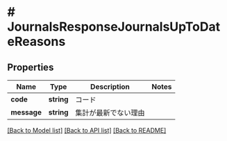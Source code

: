 # # JournalsResponseJournalsUpToDateReasons

## Properties

Name | Type | Description | Notes
------------ | ------------- | ------------- | -------------
**code** | **string** | コード |
**message** | **string** | 集計が最新でない理由 |

[[Back to Model list]](../../README.md#models) [[Back to API list]](../../README.md#endpoints) [[Back to README]](../../README.md)
